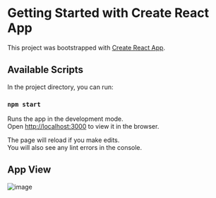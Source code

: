 # Getting Started with Create React App

This project was bootstrapped with [Create React App](https://github.com/facebook/create-react-app).

## Available Scripts

In the project directory, you can run:

### `npm start`

Runs the app in the development mode.\
Open [http://localhost:3000](http://localhost:3000) to view it in the browser.

The page will reload if you make edits.\
You will also see any lint errors in the console.

## App View

![image](https://user-images.githubusercontent.com/42411498/110214027-ba9c8e00-7eb3-11eb-92f8-6cac9a1abf53.png)


